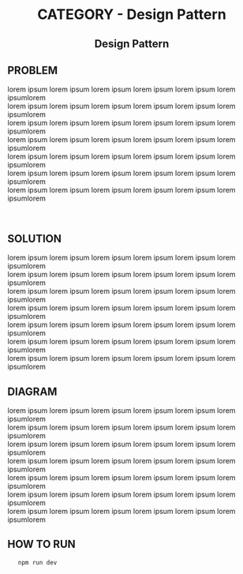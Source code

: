 <div align="center">
    <h1>CATEGORY - Design Pattern</h1>
    <h2>Design Pattern</h2>
</div>

## PROBLEM
lorem ipsum lorem ipsum lorem ipsum lorem ipsum lorem ipsum lorem ipsumlorem    
lorem ipsum lorem ipsum lorem ipsum lorem ipsum lorem ipsum lorem ipsumlorem    
lorem ipsum lorem ipsum lorem ipsum lorem ipsum lorem ipsum lorem ipsumlorem    
lorem ipsum lorem ipsum lorem ipsum lorem ipsum lorem ipsum lorem ipsumlorem    
lorem ipsum lorem ipsum lorem ipsum lorem ipsum lorem ipsum lorem ipsumlorem    
lorem ipsum lorem ipsum lorem ipsum lorem ipsum lorem ipsum lorem ipsumlorem    
lorem ipsum lorem ipsum lorem ipsum lorem ipsum lorem ipsum lorem ipsumlorem  
<div align="center"><br/></div>

## SOLUTION
lorem ipsum lorem ipsum lorem ipsum lorem ipsum lorem ipsum lorem ipsumlorem    
lorem ipsum lorem ipsum lorem ipsum lorem ipsum lorem ipsum lorem ipsumlorem    
lorem ipsum lorem ipsum lorem ipsum lorem ipsum lorem ipsum lorem ipsumlorem    
lorem ipsum lorem ipsum lorem ipsum lorem ipsum lorem ipsum lorem ipsumlorem    
lorem ipsum lorem ipsum lorem ipsum lorem ipsum lorem ipsum lorem ipsumlorem    
lorem ipsum lorem ipsum lorem ipsum lorem ipsum lorem ipsum lorem ipsumlorem    
lorem ipsum lorem ipsum lorem ipsum lorem ipsum lorem ipsum lorem ipsumlorem

## DIAGRAM
lorem ipsum lorem ipsum lorem ipsum lorem ipsum lorem ipsum lorem ipsumlorem    
lorem ipsum lorem ipsum lorem ipsum lorem ipsum lorem ipsum lorem ipsumlorem    
lorem ipsum lorem ipsum lorem ipsum lorem ipsum lorem ipsum lorem ipsumlorem    
lorem ipsum lorem ipsum lorem ipsum lorem ipsum lorem ipsum lorem ipsumlorem    
lorem ipsum lorem ipsum lorem ipsum lorem ipsum lorem ipsum lorem ipsumlorem    
lorem ipsum lorem ipsum lorem ipsum lorem ipsum lorem ipsum lorem ipsumlorem    
lorem ipsum lorem ipsum lorem ipsum lorem ipsum lorem ipsum lorem ipsumlorem

## HOW TO RUN 
```bash
   npm run dev    
```
# 